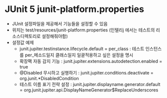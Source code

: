 # JUnit 5 junit-platform.properties

- JUnit 설정파일을 제공해서 기능들을 설정할 수 있음
- 위치는 test/resources/junit-platform.properties (인텔리j 에서는 테스트의 리소스디렉토리로 설정해줘야함)
- 설정값 예제
  - junit.jupiter.testinstance.lifecycle.default = per_class : 테스트 인스턴스를 per_메소드일지 클래스일지 일괄적용하고 싶은 설정을 명시
  - 확장팩 자동 감지 기능 : junit.jupiter.extensions.autodetection.enabled = true
  - @Disabled 무시하고 실행하기 : junit.jupiter.conditions.deactivate = org.junit.*DisabledCondition
  - 테스트 이름 표기 전략 설정 : junit.jupiter.displayname.generator.default = org.junit.jupiter.api.DisplayNameGenerator$ReplaceUnderscores